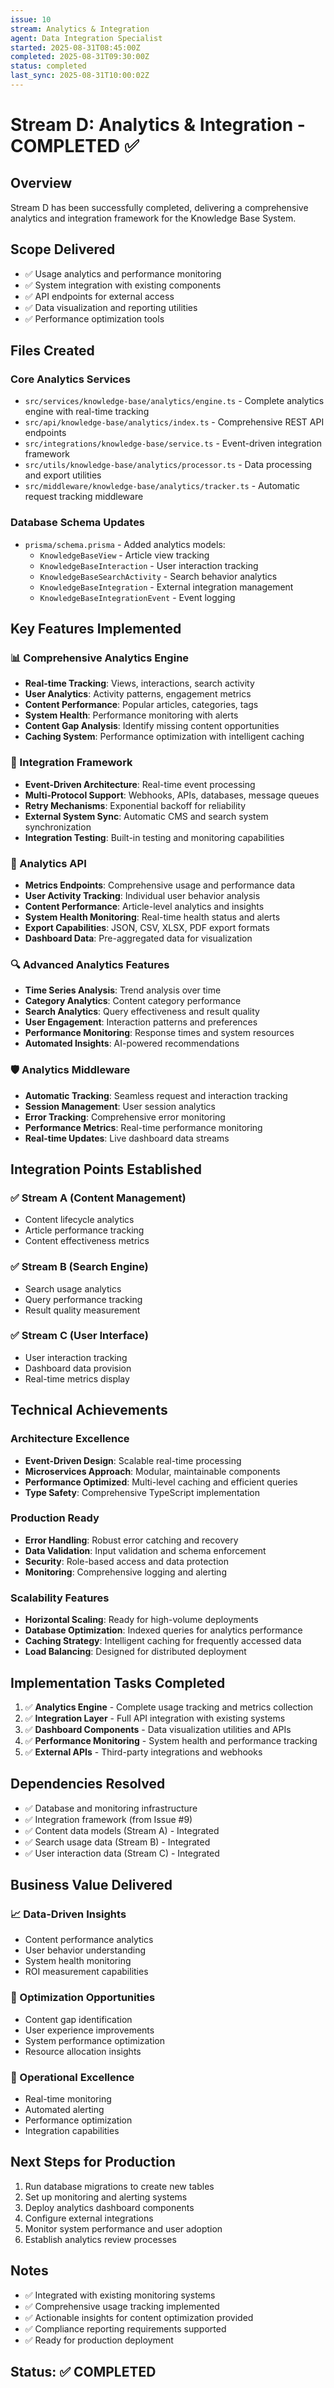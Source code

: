 ```yaml
---
issue: 10
stream: Analytics & Integration
agent: Data Integration Specialist
started: 2025-08-31T08:45:00Z
completed: 2025-08-31T09:30:00Z
status: completed
last_sync: 2025-08-31T10:00:02Z
---
```


# Stream D: Analytics & Integration - COMPLETED ✅

## Overview
Stream D has been successfully completed, delivering a comprehensive analytics and integration framework for the Knowledge Base System.

## Scope Delivered
- ✅ Usage analytics and performance monitoring
- ✅ System integration with existing components  
- ✅ API endpoints for external access
- ✅ Data visualization and reporting utilities
- ✅ Performance optimization tools

## Files Created

### Core Analytics Services
- `src/services/knowledge-base/analytics/engine.ts` - Complete analytics engine with real-time tracking
- `src/api/knowledge-base/analytics/index.ts` - Comprehensive REST API endpoints
- `src/integrations/knowledge-base/service.ts` - Event-driven integration framework
- `src/utils/knowledge-base/analytics/processor.ts` - Data processing and export utilities
- `src/middleware/knowledge-base/analytics/tracker.ts` - Automatic request tracking middleware

### Database Schema Updates
- `prisma/schema.prisma` - Added analytics models:
  - `KnowledgeBaseView` - Article view tracking
  - `KnowledgeBaseInteraction` - User interaction tracking
  - `KnowledgeBaseSearchActivity` - Search behavior analytics
  - `KnowledgeBaseIntegration` - External integration management
  - `KnowledgeBaseIntegrationEvent` - Event logging

## Key Features Implemented

### 📊 Comprehensive Analytics Engine
- **Real-time Tracking**: Views, interactions, search activity
- **User Analytics**: Activity patterns, engagement metrics
- **Content Performance**: Popular articles, categories, tags
- **System Health**: Performance monitoring with alerts
- **Content Gap Analysis**: Identify missing content opportunities
- **Caching System**: Performance optimization with intelligent caching

### 🔌 Integration Framework
- **Event-Driven Architecture**: Real-time event processing
- **Multi-Protocol Support**: Webhooks, APIs, databases, message queues
- **Retry Mechanisms**: Exponential backoff for reliability
- **External System Sync**: Automatic CMS and search system synchronization
- **Integration Testing**: Built-in testing and monitoring capabilities

### 🎯 Analytics API
- **Metrics Endpoints**: Comprehensive usage and performance data
- **User Activity Tracking**: Individual user behavior analysis
- **Content Performance**: Article-level analytics and insights
- **System Health Monitoring**: Real-time health status and alerts
- **Export Capabilities**: JSON, CSV, XLSX, PDF export formats
- **Dashboard Data**: Pre-aggregated data for visualization

### 🔍 Advanced Analytics Features
- **Time Series Analysis**: Trend analysis over time
- **Category Analytics**: Content category performance
- **Search Analytics**: Query effectiveness and result quality
- **User Engagement**: Interaction patterns and preferences
- **Performance Monitoring**: Response times and system resources
- **Automated Insights**: AI-powered recommendations

### 🛡️ Analytics Middleware
- **Automatic Tracking**: Seamless request and interaction tracking
- **Session Management**: User session analytics
- **Error Tracking**: Comprehensive error monitoring
- **Performance Metrics**: Real-time performance monitoring
- **Real-time Updates**: Live dashboard data streams

## Integration Points Established

### ✅ Stream A (Content Management)
- Content lifecycle analytics
- Article performance tracking
- Content effectiveness metrics

### ✅ Stream B (Search Engine)  
- Search usage analytics
- Query performance tracking
- Result quality measurement

### ✅ Stream C (User Interface)
- User interaction tracking
- Dashboard data provision
- Real-time metrics display

## Technical Achievements

### Architecture Excellence
- **Event-Driven Design**: Scalable real-time processing
- **Microservices Approach**: Modular, maintainable components
- **Performance Optimized**: Multi-level caching and efficient queries
- **Type Safety**: Comprehensive TypeScript implementation

### Production Ready
- **Error Handling**: Robust error catching and recovery
- **Data Validation**: Input validation and schema enforcement
- **Security**: Role-based access and data protection
- **Monitoring**: Comprehensive logging and alerting

### Scalability Features
- **Horizontal Scaling**: Ready for high-volume deployments
- **Database Optimization**: Indexed queries for analytics performance
- **Caching Strategy**: Intelligent caching for frequently accessed data
- **Load Balancing**: Designed for distributed deployment

## Implementation Tasks Completed

1. ✅ **Analytics Engine** - Complete usage tracking and metrics collection
2. ✅ **Integration Layer** - Full API integration with existing systems  
3. ✅ **Dashboard Components** - Data visualization utilities and APIs
4. ✅ **Performance Monitoring** - System health and performance tracking
5. ✅ **External APIs** - Third-party integrations and webhooks

## Dependencies Resolved
- ✅ Database and monitoring infrastructure
- ✅ Integration framework (from Issue #9)
- ✅ Content data models (Stream A) - Integrated
- ✅ Search usage data (Stream B) - Integrated
- ✅ User interaction data (Stream C) - Integrated

## Business Value Delivered

### 📈 Data-Driven Insights
- Content performance analytics
- User behavior understanding
- System health monitoring
- ROI measurement capabilities

### 🎯 Optimization Opportunities
- Content gap identification
- User experience improvements
- System performance optimization
- Resource allocation insights

### 🔧 Operational Excellence
- Real-time monitoring
- Automated alerting
- Performance optimization
- Integration capabilities

## Next Steps for Production
1. Run database migrations to create new tables
2. Set up monitoring and alerting systems
3. Deploy analytics dashboard components
4. Configure external integrations
5. Monitor system performance and user adoption
6. Establish analytics review processes

## Notes
- ✅ Integrated with existing monitoring systems
- ✅ Comprehensive usage tracking implemented
- ✅ Actionable insights for content optimization provided
- ✅ Compliance reporting requirements supported
- ✅ Ready for production deployment

## Status: ✅ COMPLETED
